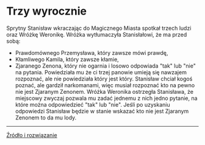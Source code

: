 # Trzy wyrocznie

Sprytny Stanisław wkraczając do Magicznego Miasta spotkał trzech ludzi oraz Wróżkę Weronikę.
Wróżka wytłumaczyła Stanisłałowi, że ma przed sobą:
* Prawdomównego Przemysława, który zawsze mówi prawdę,
* Kłamliwego Kamila, który zawsze kłamie,
* Zjaranego Zenona, który nie ogarnia i losowo odpowiada "tak" lub "nie" na pytania.
Powiedziała mu że ci trzej panowie umieją się nawzajem rozpoznać,
ale nie powiedziała który jest który. Stanisław chciał kogoś poznać, ale gardził narkomanami,
więc musiał rozpoznać kto na pewno nie jest Zjaranym Zenonem.
Wróżka Weronika ostrzegła Stanisława, że miejscowy zwyczaj pozwala mu zadać jednemu z nich jedno pytanie,
na które można odpowiedzieć "tak" lub "nie". Jeśli po uzyskaniu odpowiedzi Stanisław będzie w stanie wskazać
kto nie jest Zjaranym Zenonem to da mu lody.


---

[Źródło i rozwiązanie](rozwiazanie)
